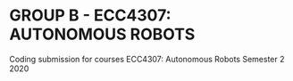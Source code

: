 # GROUP B - ECC4307: AUTONOMOUS ROBOTS
Coding submission for courses ECC4307: Autonomous Robots Semester 2 2020
